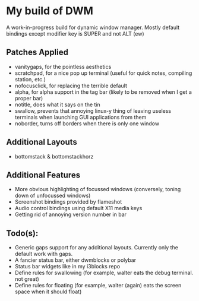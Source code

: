 # My build of DWM

A work-in-progress build for dynamic window manager. Mostly default bindings except modifier key is SUPER and not ALT (ew)

## Patches Applied

- vanitygaps, for the pointless aesthetics
- scratchpad, for a nice pop up terminal (useful for quick notes, compiling station, etc.)
- nofocusclick, for replacing the terrible default
- alpha, for alpha support in the tag bar (likely to be removed when I get a proper bar)
- notitle, does what it says on the tin
- swallow, prevents that annoying linux-y thing of leaving useless terminals when launching GUI applications from them
- noborder, turns off borders when there is only one window

## Additional Layouts
- bottomstack & bottomstackhorz 

## Additional Features
- More obvious highlighting of focussed windows (conversely, toning down of unfocussed windows)
- Screenshot bindings provided by flameshot
- Audio control bindings using default X11 media keys
- Getting rid of annoying version number in bar

## Todo(s):
- Generic gaps support for any additional layouts. Currently only the default work with gaps.
- A fancier status bar, either dwmblocks or polybar
- Status bar widgets like in my i3blocks repo
- Define rules for swallowing (for example, walter eats the debug terminal. not great)
- Define rules for floating (for example, walter (again) eats the screen space when it should float)
